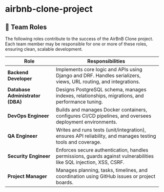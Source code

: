 # airbnb-clone-project

## 👥 Team Roles

The following roles contribute to the success of the AirBnB Clone project. Each team member may be responsible for one or more of these roles, ensuring clean, scalable development.

| Role                    | Responsibilities |
|-------------------------|------------------|
| **Backend Developer**   | Implements core logic and APIs using Django and DRF. Handles serializers, views, URL routing, and integrations. |
| **Database Administrator (DBA)** | Designs PostgreSQL schema, manages indexes, relationships, migrations, and performance tuning. |
| **DevOps Engineer**     | Builds and manages Docker containers, configures CI/CD pipelines, and oversees deployment environments. |
| **QA Engineer**         | Writes and runs tests (unit/integration), ensures API reliability, and manages testing tools and coverage. |
| **Security Engineer**   | Enforces secure authentication, handles permissions, guards against vulnerabilities like SQL injection, XSS, CSRF. |
| **Project Manager**     | Manages planning, tasks, timelines, and coordination using GitHub issues or project boards. |

